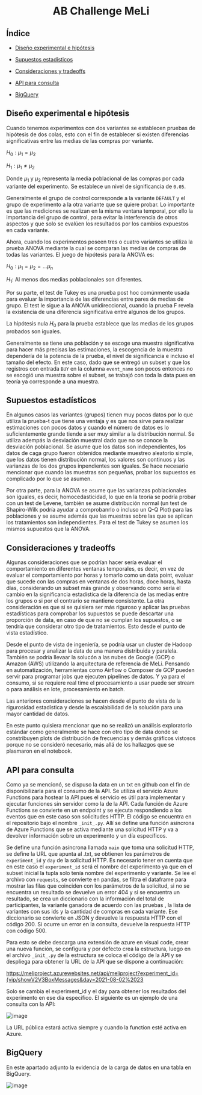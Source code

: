 <h1 align="center"> AB Challenge MeLi </h1>

## Índice

* [Diseño experimental e hipótesis](#Diseño-experimental-e-hipótesis)

* [Supuestos estadísticos](#Supuestos-estadísticos)

* [Consideraciones y tradeoffs](#Consideraciones-y-tradeoffs)

* [API para consulta](#API-para-consulta)

* [BigQuery](#BigQuery)

## Diseño experimental e hipótesis

Cuando tenemos experimentos con dos variantes se establecen pruebas de hipótesis de dos colas, esto con el fin de establecer si existen diferencias significativas entre las medias de las compras por variante. 

$H_0: μ_1=μ_2$

$H_1: μ_1≠μ_2$

Donde $μ_1$ y $μ_2$ representa la media poblacional de las compras por cada variante del experimento. Se establece un nivel de significancia de `0.05`.

Generalmente el grupo de control corresponde a la variante `DEFAULT` y el grupo de experimento a la otra variante que se quiere probar. Lo importante es que las mediciones se realizan en la misma ventana temporal, por ello la importancia del grupo de control, para evitar la interferencia de otros aspectos y que solo se evalúen los resultados por los cambios expuestos en cada variante.

Ahora, cuando los experimentos poseen tres o cuatro variantes se utiliza la prueba ANOVA mediante la cual se comparan las medias de compras de todas las variantes. El juego de hipótesis para la ANOVA es:

$H_0: μ_1=μ_2=...μ_n$

$H_1:$ Al menos dos medias poblacionales son diferentes.

Por su parte, el test de Tukey es una prueba post hoc comúnmente usada para evaluar la importancia de las diferencias entre pares de medias de grupo. El test le sigue a la ANOVA unidireccional, cuando la prueba F revela la existencia de una diferencia significativa entre algunos de los grupos. 

La hipótesis nula $H_0$ para la prueba establece que las medias de los grupos probados son iguales.


Generalmente se tiene una población y se escoge una muestra significativa para hacer más precisas las estimaciones, la escogencia de la muestra dependería de la potencia de la prueba, el nivel de significancia e incluso el tamaño del efecto. En este caso, dado que se entregó un subset y que los registros con entrada `BUY` en la columna `event_name` son pocos entonces no se escogió una muestra sobre el subset, se trabajó con toda la data pues en teoría ya corresponde a una muestra.

## Supuestos estadísticos

En algunos casos las variantes (grupos) tienen muy pocos datos por lo que utiliza la prueba-t que tiene una ventaja y es que nos sirve para realizar estimaciones con pocos datos y cuando el número de datos es lo suficientemente grande tiende a ser muy similar a la distribución normal. Se utiliza adempás la desviación muestral dado que no se conoce la desviación poblacional. Se asume que los datos son independientes, los datos de caga grupo fueron obtenidos mediante muestreo aleatorio simple, que los datos tienen distribución normal, los valores son continuos y las varianzas de los dos grupos inpendientes son iguales. Se hace necesario mencionar que cuando las muestras son pequeñas, probar los supuestos es complicado por lo que se asumen.

Por otra parte, para la ANOVA se asume que las varianzas poblacionales son iguales, es decir, homocedasticidad, lo que en la teoría se podría probar con un test de Levene, también se asume distribución normal (un test de Shapiro-Wilk podría ayudar a comprobanrlo o incluso un Q-Q Plot) para las poblaciones y se asume además que las muestras sobre las que se aplican los tratamientos son independientes. Para el test de Tukey se asumen los mismos supuestos que la ANOVA.


## Consideraciones y tradeoffs

Algunas consideraciones que se podrían hacer sería evaluar el comportamiento en diferentes ventanas temporales, es decir, en vez de evaluar el comportamiento por horas y tomarlo como un data point, evaluar que sucede con las compras en ventanas de dos horas, doce horas, hasta días, considerando un subset más grande y observando como sería el cambio en la significancia estadística de la diferencia de las medias entre los grupos o si por el contrario se mantiene consistente. La otra consideración es que si se quisiera ser más riguroso y aplicar las pruebas estadísticas para comprobar los supuestos se puede descartar una proporción de data, en caso de que no se cumplan los supuestos, o se tendría que considerar otro tipo de tratamientos. Esto desde el punto de vista estadístico.

Desde el punto de vista de ingeniería, se podría usar un cluster de Hadoop para procesar y analizar la data de una manera distribuida y paralela. También se podría llevaar la solucón a las nubes de Google (GCP) o Amazon (AWS) utilizando la arquitectura de referencia de MeLi. Pensando en automatización, herramientas como Airflow o Composer de GCP pueden servir para programar jobs que ejecuten pipelines de datos. Y ya para el consumo, si se requiere real time el procesamiento a usar puede ser stream o para análisis en lote, procesamiento en batch. 

Las anteriores consideraciones se hacen desde el punto de vista de la rigurosidad estadística y desde la escalabilidad de la solución para una mayor cantidad de datos.

En este punto quisiera mencionar que no se realizó un análisis exploratorio estándar como generalmente se hace con otro tipo de data donde se constribuyen plots de distribución de frecuencias y demás gráficos vistosos porque no se consideró necesario, más allá de los hallazgos que se plasmaron en el notebook.

## API para consulta

Como ya se mencionó, se dispuso la data en un txt en github con el fin de disponibilizarla para el consumo de la API. Se utiliza el servicio Azure Functions para hostear la API pues el servicio es útil para implementar y ejecutar funciones sin servidor como la de la API. Cada función de Azure Functions se convierte en un endpoint y se ejecuta respondiendo a los eventos que en este caso son solicitudes HTTP. El código se encuentra en el repositorio bajo el nombre `_init_.py`. Allí se define una función asíncrona de Azure Functions que se activa mediante una solicitud HTTP y va a devolver información sobre un experimento y un día específicos.  

Se define una función asíncrona llamada `main` que toma una solicitud HTTP, se define la URL que apunta al .txt, se obtienen los parámetros de `experiment_id` y `day` de la solicitud HTTP. Es necesario tener en cuenta que en este caso el `experiment_id` será el nombre del experimento ya que en el subset inicial la tupla solo tenía nombre del experimento y variante. Se lee el archivo con `requests`, se convierte en pandas, se filtra el dataframe para mostrar las filas que coinciden con los parámetros de la solicitud, si no se encuentra un resultado se devuelve un error 404 y si se encuentra un resultado, se crea un diccionario con la información del total de participantes, la variante ganadora de acuerdo con las pruebas , la lista de variantes con sus ids y la cantidad de compras en cada variante. Ese diccionario se convierte en JSON y devuelve la respuesta HTTP con el código 200. Si ocurre un error en la consulta, devuelve la respuesta HTTP con código 500.

Para esto se debe descarga una extensión de azure en visual code, crear una nueva función, se configura y por defecto crea la estructura, luego en el archivo `_init_.py` de la estructura se coloca el código de la API y se despliega para obtener la URL de la API que se dispone a continuación:

https://meliproject.azurewebsites.net/api/meliproject?experiment_id={vip/showV2V3BoxMessages&day=2021-08-02%2023

Solo se cambia el experiment_id y el day para obtener los resultados del experimento en ese día específico. El siguiente es un ejemplo de una consulta con la API:

![image](https://user-images.githubusercontent.com/65421047/232831007-91f6098b-b937-4336-8089-6aa327693ed9.png)

La URL pública estará activa siempre y cuando la function esté activa en Azure.

## BigQuery

En este apartado adjunto la evidencia de la carga de datos en una tabla en BigQuery.

![image](https://user-images.githubusercontent.com/65421047/232833662-b69ef9c3-f5bf-4845-9c16-42f7e0814e62.png)





